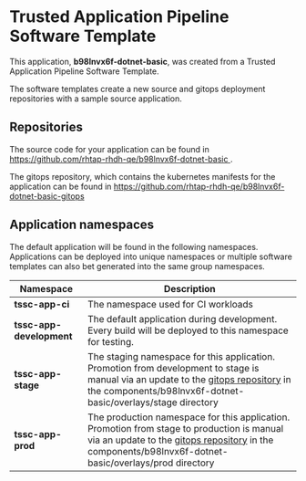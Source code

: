 # Trusted Application Pipeline Software Template

This application, **b98lnvx6f-dotnet-basic**, was created from a Trusted Application Pipeline Software Template.

The software templates create a new source and gitops deployment repositories with a sample source application. 

## Repositories

The source code for your application can be found in [https://github.com/rhtap-rhdh-qe/b98lnvx6f-dotnet-basic ](https://github.com/rhtap-rhdh-qe/b98lnvx6f-dotnet-basic ).
 
The gitops repository, which contains the kubernetes manifests for the application can be found in 
[https://github.com/rhtap-rhdh-qe/b98lnvx6f-dotnet-basic-gitops ](https://github.com/rhtap-rhdh-qe/b98lnvx6f-dotnet-basic-gitops ) 

## Application namespaces 

The default application will be found in the following namespaces. Applications can be deployed into unique namespaces or multiple software templates can also bet generated into the same group namespaces.  

|  Namespace   |  Description   |  
| -------- | -------- |
| **tssc-app-ci** | The namespace used for CI workloads |
| **tssc-app-development** | The default application during development. Every build will be deployed to this namespace for testing. |
| **tssc-app-stage** | The staging namespace for this application. Promotion from development to stage is manual via an update to the [gitops repository](https://github.com/rhtap-rhdh-qe/b98lnvx6f-dotnet-basic-gitops ) in the components/b98lnvx6f-dotnet-basic/overlays/stage directory |
| **tssc-app-prod** | The production namespace for this application. Promotion from stage to production is manual via an update to the [gitops repository](https://github.com/rhtap-rhdh-qe/b98lnvx6f-dotnet-basic-gitops ) in the components/b98lnvx6f-dotnet-basic/overlays/prod directory |